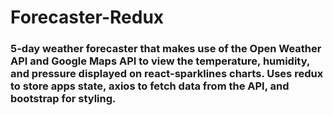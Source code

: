 # Forecaster-Redux

### 5-day weather forecaster that makes use of the Open Weather API and Google Maps API to view the temperature, humidity, and pressure displayed on react-sparklines charts. Uses redux to store apps state, axios to fetch data from the API, and bootstrap for styling.
